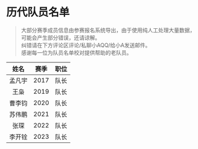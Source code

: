 # 历代队员名单
>大部分赛季成员信息由参赛报名系统导出，由于使用纯人工处理大量数据，可能会产生部分错误，还请谅解。   
>纠错请在下方评论区评论/私聊小AQQ/给小A发送邮件。   
>感谢每一位为队员名单校对提供帮助的老队员。

| 姓名 | 赛季 | 职位 |
:---: |:---:|:---:
孟凡宇|2017|队长
王枭|2019|队长
曹李钧|2020|队长
苏伟鹏|2021|队长
张琛|2022|队长
李开铨|2023|队长
